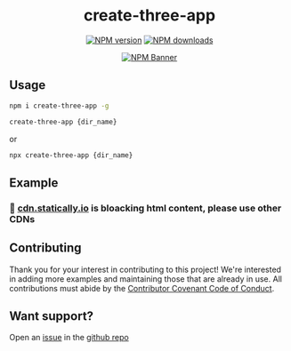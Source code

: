 <div align="center">
  <h1>create-three-app</h1>
  <p>
    <a href="https://www.npmjs.com/package/create-three-app"><img src="https://img.shields.io/npm/v/create-three-app?maxAge=3600" alt="NPM version" /></a>
    <a href="https://www.npmjs.com/package/create-three-app"><img src="https://img.shields.io/npm/dt/create-three-app?maxAge=3600" alt="NPM downloads" /></a>
  </p>
  <p>
    <a href="https://www.npmjs.com/package/create-three-app"><img src="https://nodei.co/npm/create-three-app.png?compact=true" alt="NPM Banner"></a>
  </p>
</div>

## Usage

```sh
npm i create-three-app -g

create-three-app {dir_name}
```

or

```sh
npx create-three-app {dir_name}
```

## Example

<h3 color="red">🔴 <a href="http://cdn.statically.io/">cdn.statically.io</a> is bloacking html content, please use other CDNs</h3>

## Contributing

Thank you for your interest in contributing to this project!
We're interested in adding more examples and maintaining those that are already in use. All contributions must abide by the [Contributor Covenant Code of Conduct](https://github.com/GmBodhi/create-three-app/blob/master/CODE_OF_CONDUCT.md).

## Want support?

Open an [issue](https://github.com/GmBodhi/create-three-app/issues/new) in the [github repo](https://github.com/GmBodhi/create-three-app)
